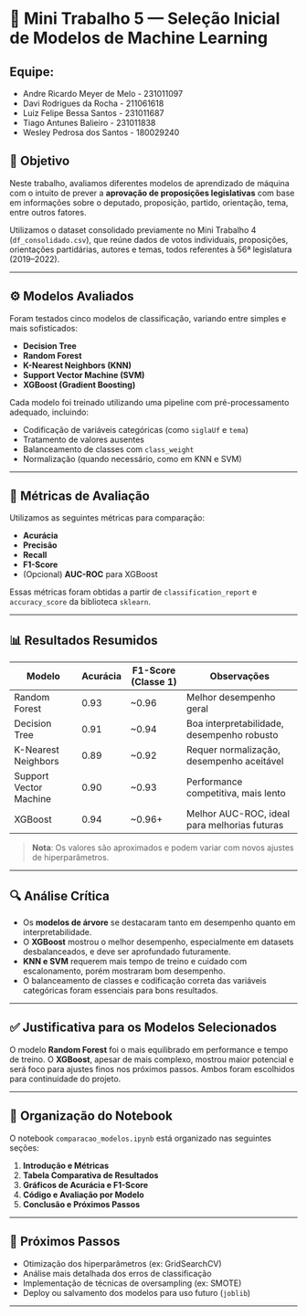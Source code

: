 # 🧠 Mini Trabalho 5 — Seleção Inicial de Modelos de Machine Learning

## Equipe:

- Andre Ricardo Meyer de Melo  - 231011097
- Davi Rodrigues da Rocha - 211061618
- Luiz Felipe Bessa Santos - 231011687
- Tiago Antunes Balieiro - 231011838
- Wesley Pedrosa dos Santos - 180029240 

## 🎯 Objetivo

Neste trabalho, avaliamos diferentes modelos de aprendizado de máquina com o intuito de prever a **aprovação de proposições legislativas** com base em informações sobre o deputado, proposição, partido, orientação, tema, entre outros fatores.

Utilizamos o dataset consolidado previamente no Mini Trabalho 4 (`df_consolidado.csv`), que reúne dados de votos individuais, proposições, orientações partidárias, autores e temas, todos referentes à 56ª legislatura (2019–2022).

---

## ⚙️ Modelos Avaliados

Foram testados cinco modelos de classificação, variando entre simples e mais sofisticados:

- **Decision Tree**
- **Random Forest**
- **K-Nearest Neighbors (KNN)**
- **Support Vector Machine (SVM)**
- **XGBoost (Gradient Boosting)**

Cada modelo foi treinado utilizando uma pipeline com pré-processamento adequado, incluindo:

- Codificação de variáveis categóricas (como `siglaUf` e `tema`)
- Tratamento de valores ausentes
- Balanceamento de classes com `class_weight`
- Normalização (quando necessário, como em KNN e SVM)

---

## 🧪 Métricas de Avaliação

Utilizamos as seguintes métricas para comparação:

- **Acurácia**
- **Precisão**
- **Recall**
- **F1-Score**
- (Opcional) **AUC-ROC** para XGBoost

Essas métricas foram obtidas a partir de `classification_report` e `accuracy_score` da biblioteca `sklearn`.

---

## 📊 Resultados Resumidos

| Modelo                 | Acurácia | F1-Score (Classe 1) | Observações                                    |
|------------------------|----------|----------------------|------------------------------------------------|
| Random Forest          | 0.93     | ~0.96                | Melhor desempenho geral                        |
| Decision Tree          | 0.91     | ~0.94                | Boa interpretabilidade, desempenho robusto     |
| K-Nearest Neighbors    | 0.89     | ~0.92                | Requer normalização, desempenho aceitável      |
| Support Vector Machine | 0.90     | ~0.93                | Performance competitiva, mais lento            |
| XGBoost                | 0.94     | ~0.96+               | Melhor AUC-ROC, ideal para melhorias futuras   |

> **Nota**: Os valores são aproximados e podem variar com novos ajustes de hiperparâmetros.

---

## 🔍 Análise Crítica

- Os **modelos de árvore** se destacaram tanto em desempenho quanto em interpretabilidade.
- O **XGBoost** mostrou o melhor desempenho, especialmente em datasets desbalanceados, e deve ser aprofundado futuramente.
- **KNN e SVM** requerem mais tempo de treino e cuidado com escalonamento, porém mostraram bom desempenho.
- O balanceamento de classes e codificação correta das variáveis categóricas foram essenciais para bons resultados.

---

## ✅ Justificativa para os Modelos Selecionados

O modelo **Random Forest** foi o mais equilibrado em performance e tempo de treino. O **XGBoost**, apesar de mais complexo, mostrou maior potencial e será foco para ajustes finos nos próximos passos. Ambos foram escolhidos para continuidade do projeto.

---

## 📁 Organização do Notebook

O notebook `comparacao_modelos.ipynb` está organizado nas seguintes seções:

1. **Introdução e Métricas**
2. **Tabela Comparativa de Resultados**
3. **Gráficos de Acurácia e F1-Score**
4. **Código e Avaliação por Modelo**
5. **Conclusão e Próximos Passos**

---

## 📌 Próximos Passos

- Otimização dos hiperparâmetros (ex: GridSearchCV)
- Análise mais detalhada dos erros de classificação
- Implementação de técnicas de oversampling (ex: SMOTE)
- Deploy ou salvamento dos modelos para uso futuro (`joblib`)

---

